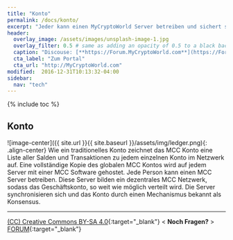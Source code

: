 ```yaml
---
title: "Konto"
permalink: /docs/konto/
excerpt: "Jeder kann einen MyCryptoWorld Server betreiben und sichert so im dezentralem Netzwerk die Geldkonten."
header:
  overlay_image: /assets/images/unsplash-image-1.jpg
  overlay_filter: 0.5 # same as adding an opacity of 0.5 to a black background
  caption: "Discouse: [**https://Forum.MyCryptoWorld.com**](https://Forum.MyCryptoWorld.com){:target='_blank'}"
  cta_label: "Zum Portal"
  cta_url: "http://MyCryptoWorld.com"
modified:  2016-12-31T10:13:32-04:00
sidebar:
  nav: "tech" 
---
```

{% include toc %}

## Konto

![image-center]({{ site.url }}{{ site.baseurl }}/assets/img/ledger.png){: .align-center}
Wie ein traditionelles Konto zeichnet das MCC Konto eine Liste aller Salden und Transaktionen zu jedem einzelnen Konto im Netzwerk auf. Eine vollständige Kopie des globalen MCC Kontos wird auf jedem Server mit einer MCC Software gehostet. Jede Person kann einen MCC Server betreiben. Diese Server bilden ein dezentrales MCC Netzwerk, sodass das Geschäftskonto, so weit wie möglich verteilt wird. Die Server synchronisieren sich und das Konto durch einen Mechanismus bekannt als Konsensus. 

---
[(CC) Creative Commons BY-SA 4.0](https://creativecommons.org/licenses/by-sa/4.0/deed.de){:target="_blank"} < **Noch Fragen?** > [FORUM](https://forum.MyCryptoWorld.com){:target="_blank"}

